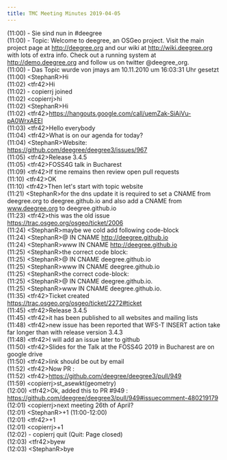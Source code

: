 ```yaml
---
title: TMC Meeting Minutes 2019-04-05
---
```


(11:00) - Sie sind nun in #deegree  
(11:00) - Topic: Welcome to deegree, an OSGeo project. Visit the main project page at http://deegree.org and our wiki at http://wiki.deegree.org with lots of extra info. Check out a running system at http://demo.deegree.org and follow us on twitter @deegree_org.  
(11:00) - Das Topic wurde von jmays am 10.11.2010 um 16:03:31 Uhr gesetzt  
(11:00) &lt;StephanR&gt;Hi  
(11:02) &lt;tfr42&gt;Hi  
(11:02) - copierrj joined  
(11:02) &lt;copierrj&gt;hi  
(11:02) &lt;StephanR&gt;Hi  
(11:02) &lt;tfr42&gt;https://hangouts.google.com/call/uemZak-SiAiVu-pA0WrxAEEI  
(11:03) &lt;tfr42&gt;Hello everybody  
(11:04) &lt;tfr42&gt;What is on our agenda for today?  
(11:04) &lt;StephanR&gt;Website: https://github.com/deegree/deegree3/issues/967  
(11:05) &lt;tfr42&gt;Release 3.4.5  
(11:05) &lt;tfr42&gt;FOSS4G talk in Bucharest  
(11:09) &lt;tfr42&gt;If time remains then review open pull requests  
(11:10) &lt;tfr42&gt;OK  
(11:10) &lt;tfr42&gt;Then let's start with topic website  
(11:21) &lt;StephanR&gt;for the dns update it is required to set a CNAME from deegree.org to deegree.github.io and also add a CNAME from www.deegree.org to deegree.github.io  
(11:23) &lt;tfr42&gt;this was the old issue https://trac.osgeo.org/osgeo/ticket/2006  
(11:24) &lt;StephanR&gt;maybe we cold add following code-block  
(11:24) &lt;StephanR&gt;@                        IN CNAME          http://deegree.github.io  
(11:24) &lt;StephanR&gt;www                      IN CNAME          http://deegree.github.io  
(11:25) &lt;StephanR&gt;the correct code block:  
(11:25) &lt;StephanR&gt;@                        IN CNAME          deegree.github.io  
(11:25) &lt;StephanR&gt;www                      IN CNAME          deegree.github.io  
(11:25) &lt;StephanR&gt;the correct code-block:  
(11:25) &lt;StephanR&gt;@                        IN CNAME          deegree.github.io.  
(11:25) &lt;StephanR&gt;www                      IN CNAME          deegree.github.io.  
(11:35) &lt;tfr42&gt;Ticket created https://trac.osgeo.org/osgeo/ticket/2272#ticket  
(11:45) &lt;tfr42&gt;Release 3.4.5  
(11:45) &lt;tfr42&gt;it has been published to all websites and mailing lists  
(11:48) &lt;tfr42&gt;new issue has been reported that WFS-T INSERT action take far longer than with release version 3.4.3  
(11:48) &lt;tfr42&gt;I will add an issue later to github  
(11:50) &lt;tfr42&gt;Slides for the Talk at the FOSS4G 2019 in Bucharest are on google drive  
(11:50) &lt;tfr42&gt;link should be out by email  
(11:52) &lt;tfr42&gt;Now PR :  
(11:52) &lt;tfr42&gt;https://github.com/deegree/deegree3/pull/949  
(11:59) &lt;copierrj&gt;st_asewkt(geometry)  
(12:00) &lt;tfr42&gt;Ok, added this to PR #949 : https://github.com/deegree/deegree3/pull/949#issuecomment-480219179  
(12:01) &lt;copierrj&gt;next meeting 26th of April?  
(12:01) &lt;StephanR&gt;+1 (11:00-12:00)  
(12:01) &lt;tfr42&gt;+1  
(12:01) &lt;copierrj&gt;+1  
(12:02) - copierrj quit (Quit: Page closed)  
(12:03) &lt;tfr42&gt;byew  
(12:03) &lt;StephanR&gt;bye  
